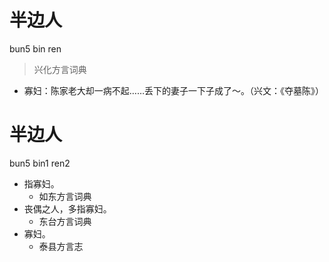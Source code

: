 



# 半边人
bun5 bin ren
> 兴化方言词典
- 寡妇：陈家老大却一病不起……丢下的妻子一下子成了～。（兴文：《夺墓陈》）



# 半边人
bun5 bin1 ren2
+ 指寡妇。
  * 如东方言词典
+ 丧偶之人，多指寡妇。
  * 东台方言词典
+ 寡妇。
  * 泰县方言志
